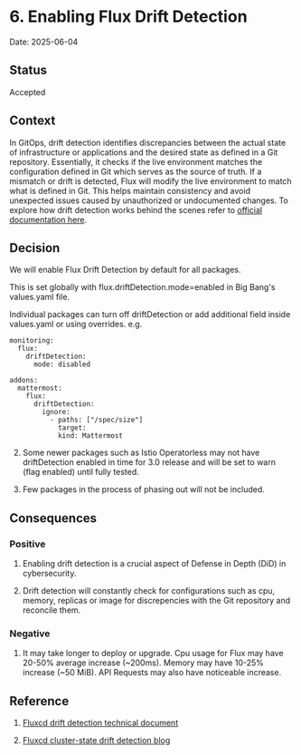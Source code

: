 # 6. Enabling Flux Drift Detection  

Date: 2025-06-04 

## Status 

Accepted 

## Context 

In GitOps, drift detection identifies discrepancies between the actual state of infrastructure or applications and the desired state as defined in a Git repository. Essentially, it checks if the live environment matches the configuration defined in Git which serves as the source of truth. If a mismatch or drift is detected, Flux will modify the live environment to match what is defined in Git.  This helps maintain consistency and avoid unexpected issues caused by unauthorized or undocumented changes.  To explore how drift detection works behind the scenes refer to [official documentation here](https://fluxcd.io/flux/components/helm/helmreleases/#drift-detection).

## Decision 

We will enable Flux Drift Detection by default for all packages.  

This is set globally with flux.driftDetection.mode=enabled in Big Bang's values.yaml file.

Individual packages can turn off driftDetection or add additional field inside values.yaml or using overrides.  e.g.
```
monitoring:
  flux:
    driftDetection:
      mode: disabled

addons:
  mattermost:
    flux:
      driftDetection:
        ignore:
          - paths: ["/spec/size"]
            target:
            kind: Mattermost
``` 

2. Some newer packages such as Istio Operatorless may not have driftDetection enabled in time for 3.0 release and will be set to warn (flag enabled) until fully tested. 

3. Few packages in the process of phasing out will not be included.

## Consequences 

### Positive 

1. Enabling drift detection is a crucial aspect of Defense in Depth (DiD) in cybersecurity. 

2. Drift detection will constantly check for configurations such as cpu, memory, replicas or image for discrepencies with the Git repository and reconcile them.

### Negative  

1. It may take longer to deploy or upgrade.  Cpu usage for Flux may have 20-50% average increase (~200ms).  Memory may have 10-25% increase (~50 MiB). API Requests may also have noticeable increase.   

## Reference

1. [Fluxcd drift detection technical document](https://fluxcd.io/flux/components/helm/helmreleases/#drift-detection)

2. [Fluxcd cluster-state drift detection blog](https://github.com/fluxcd/helm-controller/issues/643)